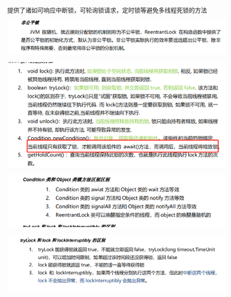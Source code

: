 提供了诸如可响应中断锁，可轮询锁请求，定时锁等避免多线程死锁的方法

![image-20210223190517776](assets/image-20210223190517776.png)

![image-20210223190537915](assets/image-20210223190537915.png)

![image-20210223190737948](assets/image-20210223190737948.png)

![image-20210223190746879](assets/image-20210223190746879.png)